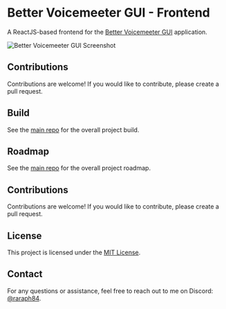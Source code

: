 # Better Voicemeeter GUI - Frontend

A ReactJS-based frontend for the [Better Voicemeeter GUI](https://github.com/Raraph84/Better-Voicemeeter-GUI-App) application.

![Better Voicemeeter GUI Screenshot](https://files.raraph.fr/better-voicemeeter-gui-screenshot.png)

## Contributions

Contributions are welcome! If you would like to contribute, please create a pull request.

## Build

See the [main repo](https://github.com/Raraph84/Better-Voicemeeter-GUI-App) for the overall project build.

## Roadmap

See the [main repo](https://github.com/Raraph84/Better-Voicemeeter-GUI-App) for the overall project roadmap.

## Contributions

Contributions are welcome! If you would like to contribute, please create a pull request.

## License

This project is licensed under the [MIT License](LICENSE).

## Contact

For any questions or assistance, feel free to reach out to me on Discord: [@raraph84](https://discord.com/users/486801186419245060).
